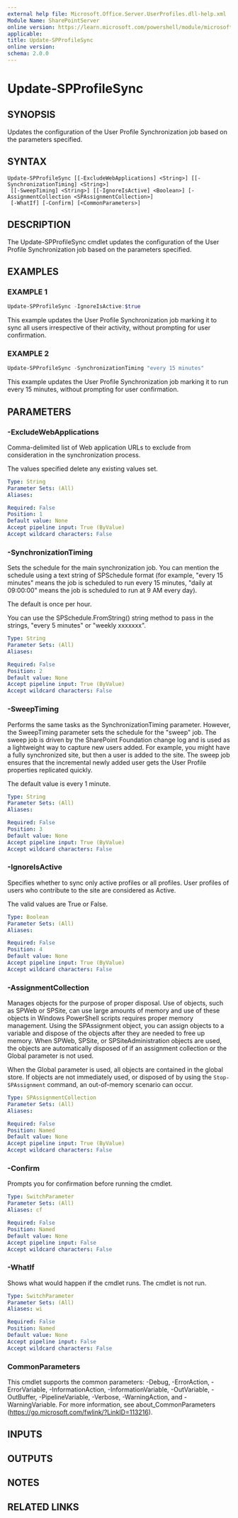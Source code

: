 ```yaml
---
external help file: Microsoft.Office.Server.UserProfiles.dll-help.xml
Module Name: SharePointServer
online version: https://learn.microsoft.com/powershell/module/microsoft.sharepoint.powershell/update-spprofilesync
applicable:
title: Update-SPProfileSync
online version:
schema: 2.0.0
---
```


# Update-SPProfileSync

## SYNOPSIS
Updates the configuration of the User Profile Synchronization job based on the parameters specified.

## SYNTAX

```
Update-SPProfileSync [[-ExcludeWebApplications] <String>] [[-SynchronizationTiming] <String>]
 [[-SweepTiming] <String>] [[-IgnoreIsActive] <Boolean>] [-AssignmentCollection <SPAssignmentCollection>]
 [-WhatIf] [-Confirm] [<CommonParameters>]
```

## DESCRIPTION
The Update-SPProfileSync cmdlet updates the configuration of the User Profile Synchronization job based on the parameters specified.

## EXAMPLES

### EXAMPLE 1
```powershell
Update-SPProfileSync -IgnoreIsActive:$true
```

This example updates the User Profile Synchronization job marking it to sync all users irrespective of their activity, without prompting for user confirmation.

### EXAMPLE 2
```powershell
Update-SPProfileSync -SynchronizationTiming "every 15 minutes"
```

This example updates the User Profile Synchronization job marking it to run every 15 minutes, without prompting for user confirmation.

## PARAMETERS

### -ExcludeWebApplications
Comma-delimited list of Web application URLs to exclude from consideration in the synchronization process.

The values specified delete any existing values set.

```yaml
Type: String
Parameter Sets: (All)
Aliases:

Required: False
Position: 1
Default value: None
Accept pipeline input: True (ByValue)
Accept wildcard characters: False
```

### -SynchronizationTiming
Sets the schedule for the main synchronization job.
You can mention the schedule using a text string of SPSchedule format (for example, "every 15 minutes" means the job is scheduled to run every 15 minutes, "daily at 09:00:00" means the job is scheduled to run at 9 AM every day).

The default is once per hour.

You can use the SPSchedule.FromString() string method to pass in the strings, "every 5 minutes" or "weekly xxxxxxx".

```yaml
Type: String
Parameter Sets: (All)
Aliases:

Required: False
Position: 2
Default value: None
Accept pipeline input: True (ByValue)
Accept wildcard characters: False
```

### -SweepTiming
Performs the same tasks as the SynchronizationTiming parameter.
However, the SweepTiming parameter sets the schedule for the "sweep" job.
The sweep job is driven by the SharePoint Foundation change log and is used as a lightweight way to capture new users added.
For example, you might have a fully synchronized site, but then a user is added to the site.
The sweep job ensures that the incremental newly added user gets the User Profile properties replicated quickly.

The default value is every 1 minute.

```yaml
Type: String
Parameter Sets: (All)
Aliases:

Required: False
Position: 3
Default value: None
Accept pipeline input: True (ByValue)
Accept wildcard characters: False
```

### -IgnoreIsActive
Specifies whether to sync only active profiles or all profiles.
User profiles of users who contribute to the site are considered as Active.

The valid values are True or False.

```yaml
Type: Boolean
Parameter Sets: (All)
Aliases:

Required: False
Position: 4
Default value: None
Accept pipeline input: True (ByValue)
Accept wildcard characters: False
```

### -AssignmentCollection
Manages objects for the purpose of proper disposal.
Use of objects, such as SPWeb or SPSite, can use large amounts of memory and use of these objects in Windows PowerShell scripts requires proper memory management.
Using the SPAssignment object, you can assign objects to a variable and dispose of the objects after they are needed to free up memory.
When SPWeb, SPSite, or SPSiteAdministration objects are used, the objects are automatically disposed of if an assignment collection or the Global parameter is not used.

When the Global parameter is used, all objects are contained in the global store.
If objects are not immediately used, or disposed of by using the `Stop-SPAssignment` command, an out-of-memory scenario can occur.

```yaml
Type: SPAssignmentCollection
Parameter Sets: (All)
Aliases:

Required: False
Position: Named
Default value: None
Accept pipeline input: True (ByValue)
Accept wildcard characters: False
```

### -Confirm
Prompts you for confirmation before running the cmdlet.

```yaml
Type: SwitchParameter
Parameter Sets: (All)
Aliases: cf

Required: False
Position: Named
Default value: None
Accept pipeline input: False
Accept wildcard characters: False
```

### -WhatIf
Shows what would happen if the cmdlet runs.
The cmdlet is not run.

```yaml
Type: SwitchParameter
Parameter Sets: (All)
Aliases: wi

Required: False
Position: Named
Default value: None
Accept pipeline input: False
Accept wildcard characters: False
```

### CommonParameters
This cmdlet supports the common parameters: -Debug, -ErrorAction, -ErrorVariable, -InformationAction, -InformationVariable, -OutVariable, -OutBuffer, -PipelineVariable, -Verbose, -WarningAction, and -WarningVariable.
For more information, see about_CommonParameters (https://go.microsoft.com/fwlink/?LinkID=113216).

## INPUTS

## OUTPUTS

## NOTES

## RELATED LINKS
